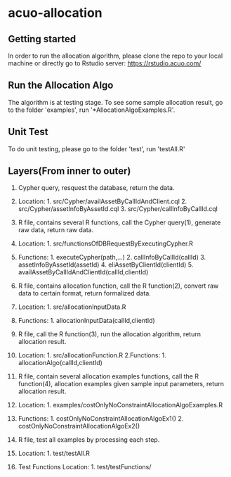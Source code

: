 # acuo-allocation

## Getting started

In order to run the allocation algorithm, please clone the repo to your local machine or 
directly go to Rstudio server: https://rstudio.acuo.com/

## Run the Allocation Algo

The algorithm is at testing stage. To see some sample allocation result, go to the folder 'examples', run '*AllocationAlgoExamples.R'.

## Unit Test

To do unit testing, please go to the folder 'test', run 'testAll.R'


## Layers(From inner to outer)

1. Cypher query, resquest the database, return the data.
  1. Location:
    1. src/Cypher/availAssetByCallIdAndClient.cql 
    2. src/Cypher/assetInfoByAssetId.cql 
    3. src/Cypher/callInfoByCallId.cql 

2. R file, contains several R functions, call the Cypher query(1), generate raw data, return raw data.
  1. Location:
    1. src/functionsOfDBRequestByExecutingCypher.R 
  2. Functions:
    1. executeCypher(path,...)
    2. callInfoByCallId(callId)
    3. assetInfoByAssetId(assetId)
    4. eliAssetByClientId(clientId)
    5. availAssetByCallIdAndClientId(callId,clientId)

3. R file, contains allocation function, call the R function(2), convert raw data to certain format, return formalized data.
  1. Location:
    1. src/allocationInputData.R 
  2. Functions:
    1. allocationInputData(callId,clientId)

4. R file, call the R function(3), run the allocation algorithm, return allocation result.
  1. Location:
    1. src/allocationFunction.R
  2.Functions:
    1. allocationAlgo(callId,clientId)

5. R file, contain several allocation examples functions, call the R function(4), allocation examples given sample input parameters, return allocation result.
  1. Location:
    1. examples/costOnlyNoConstraintAllocationAlgoExamples.R 
  2. Functions:
    1. costOnlyNoConstraintAllocationAlgoEx1()
    2. costOnlyNoConstraintAllocationAlgoEx2()

6. R file, test all examples by processing each step.
  1. Location:
    1. test/testAll.R 
  2. Test Functions Location:
    1. test/testFunctions/

